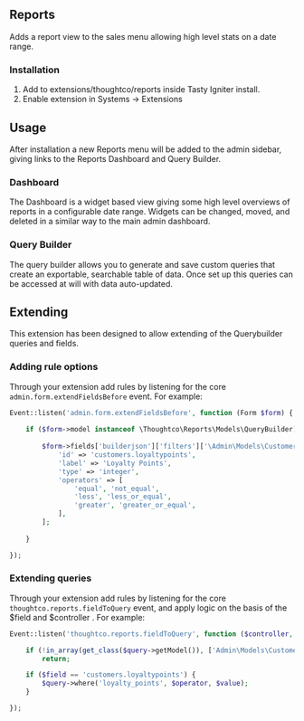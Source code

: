 ## Reports

Adds a report view to the sales menu allowing high level stats on a date range.

### Installation

1. Add to extensions/thoughtco/reports inside Tasty Igniter install.
2. Enable extension in Systems -> Extensions

## Usage

After installation a new Reports menu will be added to the admin sidebar, giving links to the Reports Dashboard and Query Builder.

### Dashboard

The Dashboard is a widget based view giving some high level overviews of reports in a configurable date range. Widgets can be changed, moved, and deleted in a similar way to the main admin dashboard. 

### Query Builder
The query builder allows you to generate and save custom queries that create an exportable, searchable table of data. Once set up this queries can be accessed at will with data auto-updated.

## Extending

This extension has been designed to allow extending of the Querybuilder queries and fields.

### Adding rule options

Through your extension add rules by listening for the core `admin.form.extendFieldsBefore` event. For example:

```php
Event::listen('admin.form.extendFieldsBefore', function (Form $form) {
    
    if ($form->model instanceof \Thoughtco\Reports\Models\QueryBuilder) {
        
        $form->fields['builderjson']['filters']['\Admin\Models\Customers_model']['filters'][] = [
            'id' => 'customers.loyaltypoints',
            'label' => 'Loyalty Points',
            'type' => 'integer',
            'operators' => [
                'equal', 'not_equal',
                'less', 'less_or_equal',
                'greater', 'greater_or_equal',
            ],
        ];
        
    }

});
```

### Extending queries

Through your extension add rules by listening for the core `thoughtco.reports.fieldToQuery` event, and apply logic on the basis of the $field and $controller . For example:

```php
Event::listen('thoughtco.reports.fieldToQuery', function ($controller, $query, $field, $operator, $value, $condition) {

	if (!in_array(get_class($query->getModel()), ['Admin\Models\Customers_model']))
		return;

	if ($field == 'customers.loyaltypoints') {
		$query->where('loyalty_points', $operator, $value);	
	}

});
```
